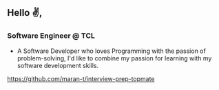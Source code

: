 ## Hello ✌,

### Software Engineer @ TCL

- A Software Developer who loves Programming with the passion of problem-solving, I'd like to combine my passion for learning with my software development skills.

https://github.com/maran-t/interview-prep-topmate
